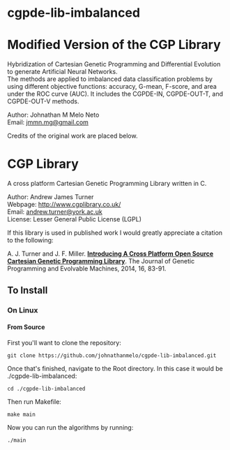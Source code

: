 # cgpde-lib-imbalanced
Modified Version of the CGP Library
======

Hybridization of Cartesian Genetic Programming and Differential Evolution to generate Artificial Neural Networks.   
The methods are applied to imbalanced data classification problems by using different objective functions: accuracy, G-mean, F-score, and area under the ROC curve (AUC).
It includes the CGPDE-IN, CGPDE-OUT-T, and CGPDE-OUT-V methods.

Author: Johnathan M Melo Neto   
Email: jmmn.mg@gmail.com

Credits of the original work are placed below.

CGP Library
======

A cross platform Cartesian Genetic Programming Library written in C.

Author: Andrew James Turner    
Webpage: http://www.cgplibrary.co.uk/     
Email: andrew.turner@york.ac.uk    
License: Lesser General Public License (LGPL) 

If this library is used in published work I would greatly appreciate a citation to the following:  

A. J. Turner and J. F. Miller. [**Introducing A Cross Platform Open Source Cartesian Genetic Programming Library**](http://andrewjamesturner.co.uk/files/GPEM2014.pdf). The Journal of Genetic Programming and Evolvable Machines, 2014, 16, 83-91.

## To Install

### On Linux

#### From Source


First you'll want to clone the repository:

`git clone https://github.com/johnathanmelo/cgpde-lib-imbalanced.git`

Once that's finished, navigate to the Root directory. In this case it would be ./cgpde-lib-imbalanced:

`cd ./cgpde-lib-imbalanced`

Then run Makefile:

`make main`

Now you can run the algorithms by running:

`./main`
